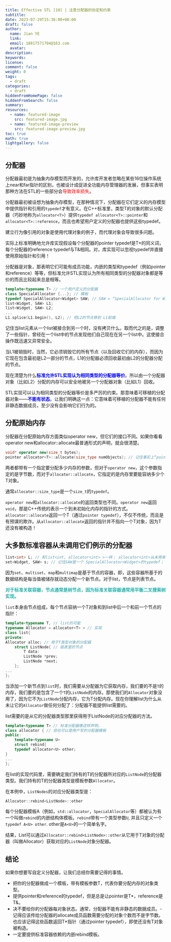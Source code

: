 ```yaml
---
title: Effective STL [10] | 注意分配器的协定和约束
subtitle:
date: 2023-07-29T15:38:00+08:00
draft: false
author:
  name: Jian YE
  link:
  email: 18817571704@163.com
  avatar:
description:
keywords:
license:
comment: false
weight: 0
tags:
  - draft
categories:
  - draft
hiddenFromHomePage: false
hiddenFromSearch: false
summary:
resources:
  - name: featured-image
    src: featured-image.jpg
  - name: featured-image-preview
    src: featured-image-preview.jpg
toc: true
math: true
lightgallery: false
---
```


## 分配器

分配器最初是为抽象内存模型而开发的，允许库开发者忽略在某些16位操作系统上near和far指针的区别，也被设计成促进全功能内存管理器的发展，但事实表明那种方法在STL的一些部分会<font color=red>导致效率损失</font>。

分配器最初被设想为抽象内存模型，在那种情况下，分配器在它们定义的内存模型中提供指针和引用的`typedef`才有意义。在C++标准里，类型T的对象的默认分配器（巧妙地称为`allocator<T>`）提供`typedef allocator<T>::pointer`和`allocator<T>::reference`，而且也希望用户定义的分配器也提供这些typedef。

建立行为像引用的对象是使用代理对象的例子，而代理对象会导致很多问题。

实际上标准明确地允许库实现假设每个分配器的pointer typedef是T*的同义词，每个分配器的reference typedef与T&相同。对，库实现可以忽视typedef并直接使用原始指针和引用！

分配器是对象，那表明它们可能有成员功能，内嵌的类型和typedef（例如pointer和reference）等等，但标准允许STL实现认为所有相同类型的分配器对象都是等价的而且比较起来总是相等。

```c++
template<typename T> // 一个用户定义的分配器
class SpecialAllocator {...}; // 模板
typedef SpecialAllocator<Widget> SAW; // SAW = “SpecialAllocator for Widgets”
list<Widget, SAW> L1;
list<Widget, SAW> L2;
...
L1.splice(L1.begin(), L2); // 把L2的节点移到 L1前端
```

记住当list元素从一个list被接合到另一个时，没有拷贝什么。取而代之的是，调整了一些指针，曾经在一个list中的节点发现他们自己现在在另一个list中。这使接合操作既迅速又异常安全。

当L1被销毁时，当然，它必须销毁它的所有节点（以及回收它们的内存），而因为它现在包含最初是L2一部分的节点，L1的分配器必须回收最初由L2的分配器分配的节点。

现在清楚为什么<font color=blue>**标准允许STL实现认为相同类型的分配器等价**</font>。所以由一个分配器对象（比如L2）分配的内存可以安全地被另一个分配器对象（比如L1）回收。

STL实现可以认为相同类型的分配器等价是多严厉的约束。那意味着可移植的分配器对象——<font color=blue>**不能有状态**</font>。让我们明确这一点：它意味着可移植的分配器不能有任何非静态数据成员，至少没有会影响它们行为的。

## 分配原始内存

分配器在分配原始内存方面类似operator new，但它们的接口不同。如果你看看operator new和allocator::allocate最普通形式的声明，就会很清楚。

```c++
void* operator new(size_t bytes);
pointer allocator<T>::allocate(size_type numObjects); // 记住事实上“pointer”总是 T*的typedef
```

两者都带有一个指定要分配多少内存的参数，但对于`operator new`，这个参数指定的是字节数，而对于`allocator::allocate`，它指定的是内存里要能容纳多少个T对象。

通常`allocator::size_type`是一个`size_t`的`typedef`。

`operator new`和`allocator::allocate`的返回类型也不同。`operator new`返回`void`，那是C++传统的表示一个到未初始化内存的指针的方式。`allocator::allocate`返回一个T（通过`pointer typedef`），不仅不传统，而且是有预谋的欺诈。从`allocator::allocate`返回的指针并不指向一个T对象，因为T还没有被构造！

## 大多数标准容器从未调用它们例示的分配器

```c++
list<int> L; // 和list<int, allocator<int> >一样； allocator<int>从未用来分配内存！
set<Widget, SAW> s; // 记住SAW是一个 SpecialAllocator<Widget>的typedef； SAW从未分配内存！
```

因为`set`、`multiset`、`map`和`multimap`是基于节点的容器，即，这些容器所基于的数据结构是每当值被储存就动态分配一个新节点。对于list，节点是列表节点。

**<font color=lightseagreen>对于标准关联容器，节点通常是树节点，因为标准关联容器通常用平衡二叉搜索树实现。</font>**

`list`本身由节点组成，每个节点容纳一个T对象和到list中后一个和前一个节点的指针：

```c++
template<typename T, // list的可能
typename Allocator = allocator<T> > // 实现
class list{
private:
Allocator alloc; // 用于T类型对象的分配器
    struct ListNode{ // 链表里的节点
        T data:
        ListNode *prev;
        ListNode *next;
    };
...
};
```

当添加一个新节点到`list`时，我们需要从分配器为它获取内存，我们要的不是`T`的内存，我们要的是包含了一个`T`的`ListNode`的内存。那使我们的`Allocator`对象没用了，因为它不为`ListNode`分配内存，它为T分配内存。现在你理解list为什么从未让它的`Allocator`做任何分配了：分配器不能提供list需要的。

list需要的是从它的分配器类型那里获得用于ListNode的对应分配器的方法。

```c++
template<typename T> // 标准分配器像这样声明，
class allocator { // 但也可以是用户写的分配器模板
public:
    template<typename U>
    struct rebind{
    typedef allocator<U> other;
}
...
};
```

在list的实现代码里，需要确定我们持有的T的分配器所对应的`ListNode`的分配器类型。我们持有的T的分配器类型是模板参数`Allocator`。

在本例中，`ListNodes`的对应分配器类型是：

```c++
Allocator::rebind<ListNode>::other
```

每个分配器模板A（例如，`std::allocator`，`SpecialAllocator`等）都被认为有一个叫做`rebind`的内嵌结构体模板。`rebind`带有一个类型参数`U`, 并且只定义一个`typedef A<U> other`. other是`A<U>`的一个简单名字。

结果，List<T>可以通过`Allocator::rebind<ListNode>::other`从它用于T对象的分配器（叫做Allocator）获取对应的`ListNode`对象分配器。

## 结论
如果你想要写自定义分配器，让我们总结你需要记得的事情。

- 把你的分配器做成一个模板，带有模板参数T，代表你要分配内存的对象类型。
- 提供pointer和reference的typedef，但是总是让pointer是T*，reference是T&。
- 决不要给你的分配器每对象状态。通常，分配器不能有非静态的数据成员。- 记得应该传给分配器的allocate成员函数需要分配的对象个数而不是字节数。也应该记得这些函数返回T*指针（通过pointer typedef），即使还没有T对象被构造。
- 一定要提供标准容器依赖的内嵌rebind模板。